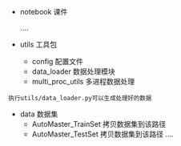 ﻿+ notebook 课件
   
    ....
    
+ utils 工具包
    + config  配置文件
    + data_loader 数据处理模块
    + multi_proc_utils 多进程数据处理

`执行utils/data_loader.py可以生成处理好的数据`      

+ data  数据集
    + AutoMaster_TrainSet 拷贝数据集到该路径
    + AutoMaster_TestSet  拷贝数据集到该路径
    ....